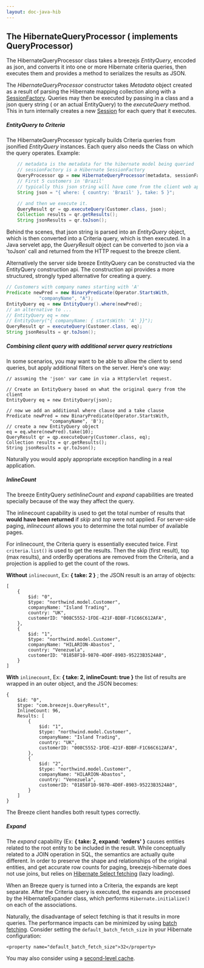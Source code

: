 ```yaml
---
layout: doc-java-hib
---
```

 
## The HibernateQueryProcessor ( implements QueryProcessor)

The HibernateQueryProcessor class takes a breezejs *EntityQuery*, encoded as json, and converts it into one or more Hibernate criteria queries,  then executes them and provides a method to serializes the results as JSON. 

The *HibernateQueryProcessor* constructor takes *Metadata* object created as a result of parsing the Hibernate mapping collection along with a [SessionFactory](http://docs.jboss.org/hibernate/core/3.6/javadocs/org/hibernate/SessionFactory.html). Queries may then be executed by passing in a class and a json query string ( or an actual EntityQuery) to the *executeQuery* method.  This in turn internally creates a new [Session](http://docs.jboss.org/hibernate/core/3.6/javadocs/org/hibernate/Session.html) for each query that it executes.

##### EntityQuery to Criteria

The HibernateQueryProcessor typically builds Criteria queries from jsonified *EntityQuery* instances.  Each query also needs the Class on which the query operates.  Example:

~~~java
    // metadata is the metadata for the hibernate model being queried
    // sessionFactory is a Hibernate SessionFactory
    QueryProcessor qp = new HibernateQueryProcessor(metadata, sessionFactory);
    // First 5 customers in 'Brazil'
    // typically this json string will have come from the client web app. 
    String json = "{ where: { country: 'Brazil' }, take: 5 }";

    // and then we execute it.
    QueryResult qr = qp.executeQuery(Customer.class, json);
    Collection results = qr.getResults();
    String jsonResults = qr.toJson();
~~~
	
Behind the scenes, that json string is parsed into an *EntityQuery* object, which is then converted into a Criteria query, which is then executed.  In a Java servelet app, the *QueryResult* object can be converted to json via a 'toJson' call and returned from the HTTP request to the breeze client.

Alternatively the server side breeze EntityQuery can be constructed via the EntityQuery construction api. The construction api provides a more structured, strongly typed alternative for creating a query.

~~~java
// Customers with company names starting with 'A'
Predicate newPred = new BinaryPredicate(Operator.StartsWith,
            "companyName", "A");
EntityQuery eq = new EntityQuery().where(newPred);
// an alternative to ...
// EntityQuery eq = new
// EntityQuery("{ companyName: { startsWith: 'A' }}");
QueryResult qr = executeQuery(Customer.class, eq);
String jsonResults = qr.toJson();        
~~~

##### Combining client query with additional server query restrictions

In some scenarios, you may want to be able to allow the client to send  queries, but apply additional filters on the server.  Here's one way:


    // assuming the 'json' var came in via a HttpServlet request.

    // Create an EntityQuery based on what the original query from the client
    EntityQuery eq = new EntityQuery(json);

    // now we add an additional where clause and a take clause    
    Predicate newPred = new BinaryPredicate(Operator.StartsWith,
                    "companyName", 'B');
    // create a new EntityQuery object
    eq = eq.where(newPred).take(10);
    QueryResult qr = qp.executeQuery(Customer.class, eq);
    Collection results = qr.getResults();
    String jsonResults = qr.toJson();

     
Naturally you would apply appropriate exception handling in a real application.

##### InlineCount

The breeze EntityQuery *setInlineCount* and *expand* capabilities are treated specially because of the way they affect the query.

The inlinecount capability is used to get the total number of results that **would have been returned** if *skip* and *top* were not applied.  For server-side paging, *inlinecount* allows you to determine the total number of available pages.

For inlinecount, the Criteria query is essentially executed twice.  First `criteria.list()` is used to get the results.  Then the skip (first result), top (max results), and orderBy operations are removed from the Criteria, and a projection is applied to get the count of the rows.

**Without** `inlinecount`, Ex: **{ take: 2 }** ; the JSON result is an array of objects:

	[
		{
			$id: "0",
			$type: "northwind.model.Customer",
			companyName: "Island Trading",
			country: "UK",
			customerID: "008C5552-1FDE-421F-BDBF-F1C66C612AFA",
		},
		{
			$id: "1",
			$type: "northwind.model.Customer",
			companyName: "HILARION-Abastos",
			country: "Venezuela",
			customerID: "01858F10-9870-4D0F-8903-95223B3524A0",
		}
	]

**With** `inlinecount`, Ex: **{ take: 2, inlineCount: true }** the list of results are wrapped in an outer  object, and the JSON becomes:

	{
		$id: "0",
		$type: "com.breezejs.QueryResult",
		InlineCount: 96,
		Results: [
			{
				$id: "1",
				$type: "northwind.model.Customer",
				companyName: "Island Trading",
				country: "UK",
				customerID: "008C5552-1FDE-421F-BDBF-F1C66C612AFA",
			},
			{
				$id: "2",
				$type: "northwind.model.Customer",
				companyName: "HILARION-Abastos",
				country: "Venezuela",
				customerID: "01858F10-9870-4D0F-8903-95223B3524A0",
			}
		]
	}

The Breeze client handles both result types correctly.

##### Expand

The *expand* capability (Ex: **{ take: 2, expand: 'orders' }** causes entities related to the root entity to be included in the result.  While conceptually related to a JOIN operation in SQL, the semantics are actually quite different.  In order to preserve the shape and relationships of the original entities, and get accurate row counts for paging, breezejs-hibernate does not use joins, but relies on [Hibernate Select fetching](http://docs.jboss.org/hibernate/orm/3.6/reference/en-US/html/performance.html#performance-fetching) (lazy loading).

When an Breeze query is turned into a Criteria, the expands are kept separate. 
After the Criteria query is executed, the expands are processed by the HibernateExpander class, which performs `Hibernate.initialize()` on each of the associations.

Naturally, the disadvantage of select fetching is that it results in more queries. 
The performance impacts can be minimized by using [batch fetching](http://docs.jboss.org/hibernate/orm/3.6/reference/en-US/html/performance.html#performance-fetching-batch).  Consider setting the `default_batch_fetch_size` in your Hibernate configuration:

    <property name="default_batch_fetch_size">32</property>

You may also consider using a [second-level cache](http://docs.jboss.org/hibernate/orm/3.6/reference/en-US/html/performance.html#performance-cache).

